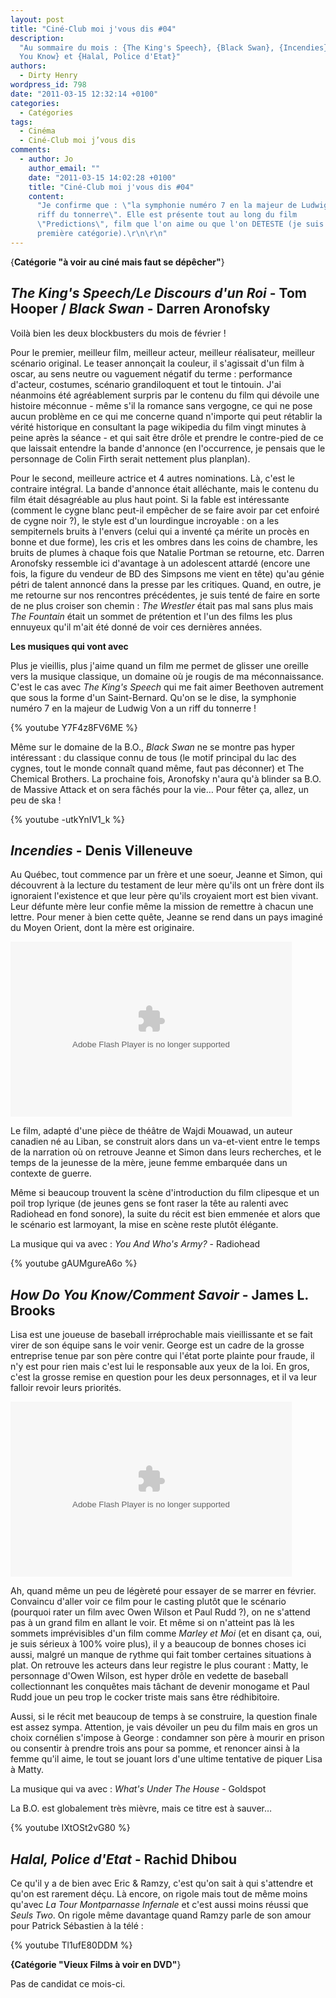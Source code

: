 ```yaml
---
layout: post
title: "Ciné-Club moi j'vous dis #04"
description:
  "Au sommaire du mois : {The King's Speech}, {Black Swan}, {Incendies}, {How Do
  You Know} et {Halal, Police d'Etat}"
authors:
  - Dirty Henry
wordpress_id: 798
date: "2011-03-15 12:32:14 +0100"
categories:
  - Catégories
tags:
  - Cinéma
  - Ciné-Club moi j’vous dis
comments:
  - author: Jo
    author_email: ""
    date: "2011-03-15 14:02:28 +0100"
    title: "Ciné-Club moi j'vous dis #04"
    content:
      "Je confirme que : \"la symphonie numéro 7 en la majeur de Ludwig Von a un
      riff du tonnerre\". Elle est présente tout au long du film
      \"Predictions\", film que l'on aime ou que l'on DETESTE (je suis dans la
      première catégorie).\r\n\r\n"
---
```


{**Catégorie "à voir au ciné mais faut se dépêcher"**}

## _The King's Speech/Le Discours d'un Roi_ - Tom Hooper / _Black Swan_ - Darren Aronofsky</h2>

Voilà bien les deux blockbusters du mois de février !

Pour le premier, meilleur film, meilleur acteur, meilleur réalisateur, meilleur
scénario original. Le teaser annonçait la couleur, il s'agissait d'un film à
oscar, au sens neutre ou vaguement négatif du terme : performance d'acteur,
costumes, scénario grandiloquent et tout le tintouin. J'ai néanmoins été
agréablement surpris par le contenu du film qui dévoile une histoire méconnue -
même s'il la romance sans vergogne, ce qui ne pose aucun problème en ce qui me
concerne quand n'importe qui peut rétablir la vérité historique en consultant la
page wikipedia du film vingt minutes à peine après la séance - et qui sait être
drôle et prendre le contre-pied de ce que laissait entendre la bande d'annonce
(en l'occurrence, je pensais que le personnage de Colin Firth serait nettement
plus planplan).

Pour le second, meilleure actrice et 4 autres nominations. Là, c'est le
contraire intégral. La bande d'annonce était alléchante, mais le contenu du film
était désagréable au plus haut point. Si la fable est intéressante (comment le
cygne blanc peut-il empêcher de se faire avoir par cet enfoiré de cygne noir ?),
le style est d'un lourdingue incroyable : on a les sempiternels bruits à
l'envers (celui qui a inventé ça mérite un procès en bonne et due forme), les
cris et les ombres dans les coins de chambre, les bruits de plumes à chaque fois
que Natalie Portman se retourne, etc. Darren Aronofsky ressemble ici d'avantage
à un adolescent attardé (encore une fois, la figure du vendeur de BD des
Simpsons me vient en tête) qu'au génie pétri de talent annoncé dans la presse
par les critiques. Quand, en outre, je me retourne sur nos rencontres
précédentes, je suis tenté de faire en sorte de ne plus croiser son chemin :
_The Wrestler_ était pas mal sans plus mais _The Fountain_ était un sommet de
prétention et l'un des films les plus ennuyeux qu'il m'ait été donné de voir ces
dernières années.

**Les musiques qui vont avec**

Plus je vieillis, plus j'aime quand un film me permet de glisser une oreille
vers la musique classique, un domaine où je rougis de ma méconnaissance. C'est
le cas avec _The King's Speech_ qui me fait aimer Beethoven autrement que sous
la forme d'un Saint-Bernard. Qu'on se le dise, la symphonie numéro 7 en la
majeur de Ludwig Von a un riff du tonnerre !

{% youtube Y7F4z8FV6ME %}

Même sur le domaine de la B.O., _Black Swan_ ne se montre pas hyper intéressant
: du classique connu de tous (le motif principal du lac des cygnes, tout le
monde connaît quand même, faut pas déconner) et The Chemical Brothers. La
prochaine fois, Aronofsky n'aura qu'à blinder sa B.O. de Massive Attack et on
sera fâchés pour la vie… Pour fêter ça, allez, un peu de ska !

{% youtube -utkYnIV1_k %}

## _Incendies_ - Denis Villeneuve

Au Québec, tout commence par un frère et une soeur, Jeanne et Simon, qui
découvrent à la lecture du testament de leur mère qu'ils ont un frère dont ils
ignoraient l'existence et que leur père qu'ils croyaient mort est bien vivant.
Leur défunte mère leur confie même la mission de remettre à chacun une lettre.
Pour mener à bien cette quête, Jeanne se rend dans un pays imaginé du Moyen
Orient, dont la mère est originaire.

<div id="allocine_blog" style="width:450px; height:280px"><object height="280px" width="100%"><param name="movie" value="http://www.allocine.fr/blogvision/19183990"></param><param name="allowFullScreen" value="true"></param><param name="allowScriptAccess" value="always"></param><embed src="http://www.allocine.fr/blogvision/19183990" type="application/x-shockwave-flash" width="100%" height="100%" allowFullScreen="true" allowScriptAccess="always"></embed></object></div>

Le film, adapté d'une pièce de théâtre de Wajdi Mouawad, un auteur canadien né
au Liban, se construit alors dans un va-et-vient entre le temps de la narration
où on retrouve Jeanne et Simon dans leurs recherches, et le temps de la jeunesse
de la mère, jeune femme embarquée dans un contexte de guerre.

Même si beaucoup trouvent la scène d'introduction du film clipesque et un poil
trop lyrique (de jeunes gens se font raser la tête au ralenti avec Radiohead en
fond sonore), la suite du récit est bien emmenée et alors que le scénario est
larmoyant, la mise en scène reste plutôt élégante.

La musique qui va avec : _You And Who's Army?_ - Radiohead

{% youtube gAUMgureA6o %}

## _How Do You Know/Comment Savoir_ - James L. Brooks

Lisa est une joueuse de baseball irréprochable mais vieillissante et se fait
virer de son équipe sans le voir venir. George est un cadre de la grosse
entreprise tenue par son père contre qui l'état porte plainte pour fraude, il
n'y est pour rien mais c'est lui le responsable aux yeux de la loi. En gros,
c'est la grosse remise en question pour les deux personnages, et il va leur
falloir revoir leurs priorités.

<div id="allocine_blog" style="width:450px; height:280px"><object height="280px" width="100%"><param name="movie" value="http://www.allocine.fr/blogvision/19176771"></param><param name="allowFullScreen" value="true"></param><param name="allowScriptAccess" value="always"></param><embed src="http://www.allocine.fr/blogvision/19176771" type="application/x-shockwave-flash" width="100%" height="100%" allowFullScreen="true" allowScriptAccess="always"></embed></object></div>

Ah, quand même un peu de légèreté pour essayer de se marrer en février.
Convaincu d'aller voir ce film pour le casting plutôt que le scénario (pourquoi
rater un film avec Owen Wilson et Paul Rudd ?), on ne s'attend pas à un grand
film en allant le voir. Et même si on n'atteint pas là les sommets imprévisibles
d'un film comme _Marley et Moi_ (et en disant ça, oui, je suis sérieux à 100%
voire plus), il y a beaucoup de bonnes choses ici aussi, malgré un manque de
rythme qui fait tomber certaines situations à plat. On retrouve les acteurs dans
leur registre le plus courant : Matty, le personnage d'Owen Wilson, est hyper
drôle en vedette de baseball collectionnant les conquêtes mais tâchant de
devenir monogame et Paul Rudd joue un peu trop le cocker triste mais sans être
rédhibitoire.

Aussi, si le récit met beaucoup de temps à se construire, la question finale est
assez sympa. Attention, je vais dévoiler un peu du film mais en gros un choix
cornélien s'impose à George : condamner son père à mourir en prison ou consentir
à prendre trois ans pour sa pomme, et renoncer ainsi à la femme qu'il aime, le
tout se jouant lors d'une ultime tentative de piquer Lisa à Matty.

La musique qui va avec : _What's Under The House_ - Goldspot

La B.O. est globalement très mièvre, mais ce titre est à sauver…

{% youtube IXtOSt2vG80 %}

## _Halal, Police d'Etat_ - Rachid Dhibou

Ce qu'il y a de bien avec Eric & Ramzy, c'est qu'on sait à qui s'attendre et
qu'on est rarement déçu. Là encore, on rigole mais tout de même moins qu'avec
_La Tour Montparnasse Infernale_ et c'est aussi moins réussi que _Seuls Two_. On
rigole même davantage quand Ramzy parle de son amour pour Patrick Sébastien à la
télé :

{% youtube Tl1ufE80DDM %}

**{Catégorie "Vieux Films à voir en DVD"**}

Pas de candidat ce mois-ci.
